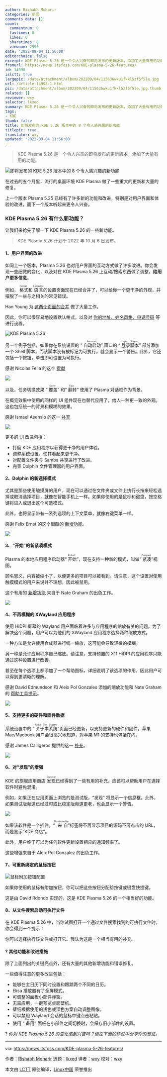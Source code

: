 ```yaml
---
author: Rishabh Moharir
categories: 新闻
comments_data: []
count:
  commentnum: 0
  favtimes: 0
  likes: 0
  sharetimes: 0
  viewnum: 2990
date: '2022-09-04 11:56:00'
editorchoice: false
excerpt: KDE Plasma 5.26 是一个令人兴奋的即将发布的更新版本，添加了大量有用的功能。
fromurl: https://news.itsfoss.com/KDE-plasma-5-26-features/
id: 14998
islctt: true
largepic: /data/attachment/album/202209/04/115636wku1fkkl5zf5f5le.jpg
url: /article-14998-1.html
pic: /data/attachment/album/202209/04/115636wku1fkkl5zf5f5le.jpg.thumb.jpg
related: []
reviewer: wxy
selector: lkxed
summary: KDE Plasma 5.26 是一个令人兴奋的即将发布的更新版本，添加了大量有用的功能。
tags:
- KDE
thumb: false
title: 即将发布的 KDE 5.26 版本中的 8 个令人感兴趣的新功能
titlepic: true
translator: wxy
updated: '2022-09-04 11:56:00'
---
```



> 
> KDE Plasma 5.26 是一个令人兴奋的即将发布的更新版本，添加了大量有用的功能。
> 
> 
> 


![即将发布的 KDE 5.26 版本中的 8 个令人感兴趣的新功能](/data/attachment/album/202209/04/115636wku1fkkl5zf5f5le.jpg)


在过去的五个月里，流行的桌面环境 KDE Plasma 做了一些重大的更新和大量的修复。


上一个版本 Plasma 5.25 已经有了许多新的功能和改进，特别是对用户界面和体验的改进，而下一个版本听起来更令人兴奋。


### KDE Plasma 5.26 有什么新功能？


让我们来抢先了解一下 KDE Plasma 5.26 的一些新功能。



> 
> KDE Plasma 5.26 计划于 2022 年 10 月 6 日发布。
> 
> 
> 


#### 1、用户界面的改进


如同上一个版本，Plasma 5.26 也对用户界面的互动方式做了许多改进。你会发现一些细微的变化，以及对在 KDE Plasma 5.26 上互动/搜索东西做了调整，**给用户更多信息**。


例如，<ruby> 格式 <rt>  Format </rt></ruby> 和 <ruby> 语言 <rt>  Language </rt></ruby> 的设置页面现在已经合并了，可以给你一个更干净的外观，并摆脱了一些与之相关的常见错误。


Han Young 为 [这两个页面的合并](https://invent.KDE.org/plasma/plasma-workspace/-/merge_requests/1147) 做了大量工作。


因此，你可以很容易地设置默认格式，以及对 [你的地址、姓名风格、电话号码](https://bugs.KDE.org/show_bug.cgi?id=430801) 等进行设置。


![KDE Plasma 5.26](/data/attachment/album/202209/04/115757imp02wq0vnep4cpr.jpg)


另一个例子包括，如果你在系统设置的 “<ruby> 自动启动 <rt>  Autostart </rt></ruby>” 窗口的 “<ruby> 登录脚本 <rt>  Login Scripts </rt></ruby>” 部分添加一个 Shell 脚本，而该脚本没有被标记为可执行，就会显示一个警告。此外，它还包括一个按钮，单击即可设置为可执行。


感谢 Nicolas Fella 的这个 [贡献](https://invent.KDE.org/plasma/plasma-workspace/-/merge_requests/878)


![](/data/attachment/album/202209/04/115806rmiuqxim5ubujmqu.jpg)


以及，任务切换效果 “<ruby> 覆盖 <rt>  Cover </rt></ruby>” 和“<ruby> 翻转 <rt>  Flip&gt; </rt></ruby>” 使用了 Plasma 对话框作为背景。


在概览效果中使用的同样的 UI 组件现在也替代应用了，给人一种更一致的外观。这也包括统一的背景和模糊的效果。


感谢 Ismael Asensio 的这一 [补充](https://invent.KDE.org/plasma/KDEplasma-addons/-/merge_requests/168)


![](/data/attachment/album/202209/04/115818icakcm08k5ndmmme.jpg)


更多的 UI 改进包括：


* 打磨 KDE 应用程序以获得更干净的用户体验。
* 调整系统设置，使其看起来更干净。
* 对配置文件夹与 Samba 共享进行了改进。
* 完善 Dolphin 文件管理器的用户界面。


#### 2、Dolphin 的新选择模式


尤其是那些使用触摸屏的用户，现在可以通过在文件夹或文件上执行长按来轻松选择或取消选择项目，就像在智能手机上一样。如果你使用的是鼠标和键盘，按空格键将进入或退出这个可选模式。


此外，也将显示带有一系列选项的上下文菜单，就像右键菜单一样。


感谢 Felix Ernst 的这个很酷的 [新增功能](https://bugs.KDE.org/show_bug.cgi?id=427202)。


![](/data/attachment/album/202209/04/115638xjomrrjvoomfp5pd.jpg)


#### 3、“开始”的新紧凑模式


Plasma 的本地应用程序启动器“<ruby> 开始 <rt>  Kickoff </rt></ruby>”，现在支持一种新的模式，叫做“<ruby> 紧凑 <rt>  Compact </rt></ruby>”视图。


顾名思义，内容被缩小了，以便更多的项目可以被看到。请注意，这个设置对使用触摸模式的用户来说并不理想，因此被禁用。


这个有用的 [新增功能](https://invent.KDE.org/plasma/plasma-desktop/-/merge_requests/699) 来自于 Nate Graham 的出色工作。


![](/data/attachment/album/202209/04/115640q2xl7xs9pnph5sxk.png)


#### 4、不再模糊的 XWayland 应用程序


使用 HiDPI 屏幕的 Wayland 用户面临着许多与应用程序的缩放有关的问题。为了解决这个问题，用户可以为他们的 XWayland 应用程序选择两种缩放方式。


一种方法是允许使用合成器进行统一缩放，这可能会导致轻微的模糊。


另一种是允许应用程序自己缩放。请注意，支持预置的 X11 HiDPI 的应用程序只能通过这种设置进行改善。


甚至在每个选项上都添加了一个帮助图标，详细说明了该选项的作用，因此用户可以得到更清晰的理解。


感谢 David Edmundson 和 Aleix Pol Gonzales 添加的缩放功能和 Nate Graham 的 [帮助工具提示](https://invent.KDE.org/plasma/kscreen/-/merge_requests/108)。


![](/data/attachment/album/202209/04/115833z12se1igg4glcsrc.jpg)


#### 5、支持更多的硬件和固件数据


系统设置中的 “<ruby> 关于本系统 <rt>  About This System </rt></ruby>”页面已经更新，以支持更新的硬件和固件。苹果 Mac/Macbook 用户会很高兴地知道，对苹果 M1 的支持也包括在内。


感谢 James Calligeros 提供的这一 [补充](https://invent.KDE.org/plasma/kinfocenter/-/merge_requests/104)。


![](/data/attachment/album/202209/04/115838bb3m1k1s1ekbbz0m.jpg)


#### 6、对“发现”的增强


KDE 的旗舰应用商店 <ruby> 发现 <rt>  Discover </rt></ruby> 已经得到了一些有用的补充，应该可以帮助用户在选择软件时避免混淆。


例如，如果正在应用页面上浏览的是测试版，“发现” 将显示一个信息框。此外，如果测试版频道已经过时或比稳定版频道更老，也会显示一个警告。


![](/data/attachment/album/202209/04/115641zc7s5f0ssocnwcox.jpg)


如果该软件是一个插件，“<ruby> 来自 <rt>  Distributed by </rt></ruby>”标签将不再显示项目的源码不可点击的 URL，而是显示“KDE 商店”。


此外，用户终于可以为任何软件更新设置相应的通知频率了。


这些增强来自于 Aleix Pol Gonzalez 的出色工作。


#### 7、可重新绑定的鼠标按钮


![鼠标附加按钮配置](/data/attachment/album/202209/04/115641wmwisqcl5b4gqvlm.png)


如果你使用的鼠标有附加按钮，你可以把这些按钮分配给按键或键盘快捷键。


这是由 David Rdondo 实现的，这是 KDE Plasma 5.26 的一个相当好的功能。


#### 8、从文件搜索启动可执行文件


在 KDE Plasma 5.26 中，当你试图打开一个通过文件搜索找到的可执行文件时，你会得到一个提示：


你可以选择执行该文件或打开它。我认为这是一个相当有用的补充。


#### ?️ 其他功能和改进措施


除了上面列出的关键亮点外，还有大量的其他新增功能和错误修复。


一些值得注意的更多改进包括：


* 能够在主日历下同时设置和跟踪两个不同的日历。
* Elisa 播放器有了全屏模式。
* 可调整的面板小部件弹窗。
* 无需应用，一键预览桌面壁纸。
* 壁纸根据使用的浅色或深色方案自动调整图像。
* 可以禁用 Wayland 会话的鼠标中键点击粘贴。
* 使用 “<ruby> 备用 <rt>  Alternate </rt></ruby>” 面板在小部件之间切换时，会保存旧小部件的设置。


? *你对 KDE Plasma 5.26 的变化感到兴奋吗？请在下面的评论中分享你的想法。*




---


via: <https://news.itsfoss.com/KDE-plasma-5-26-features/>


作者：[Rishabh Moharir](https://news.itsfoss.com/author/rishabh/) 选题：[lkxed](https://github.com/lkxed) 译者：[wxy](https://github.com/wxy) 校对：[wxy](https://github.com/wxy)


本文由 [LCTT](https://github.com/LCTT/TranslateProject) 原创编译，[Linux中国](https://linux.cn/) 荣誉推出